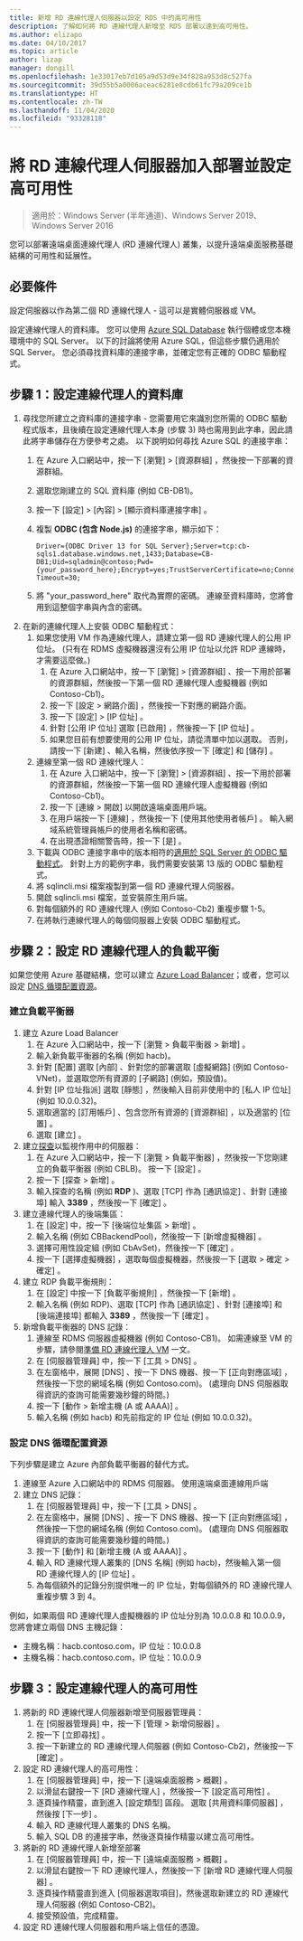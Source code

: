 ```yaml
---
title: 新增 RD 連線代理人伺服器以設定 RDS 中的高可用性
description: 了解如何將 RD 連線代理人新增至 RDS 部署以達到高可用性。
ms.author: elizapo
ms.date: 04/10/2017
ms.topic: article
author: lizap
manager: dongill
ms.openlocfilehash: 1e33017eb7d105a9d53d9e34f828a953d8c527fa
ms.sourcegitcommit: 39d55b5a0006aceac6281e8cdb61fc79a209ce1b
ms.translationtype: HT
ms.contentlocale: zh-TW
ms.lasthandoff: 11/04/2020
ms.locfileid: "93328118"
---
```

# <a name="add-the-rd-connection-broker-server-to-the-deployment-and-configure-high-availability"></a>將 RD 連線代理人伺服器加入部署並設定高可用性

> 適用於：Windows Server (半年通道)、Windows Server 2019、Windows Server 2016

您可以部署遠端桌面連線代理人 (RD 連線代理人) 叢集，以提升遠端桌面服務基礎結構的可用性和延展性。

## <a name="pre-requisites"></a>必要條件

設定伺服器以作為第二個 RD 連線代理人 - 這可以是實體伺服器或 VM。

設定連線代理人的資料庫。 您可以使用 [Azure SQL Database](/azure/azure-sql/database/single-database-create-quickstart#create-a-new-aure-sql-database) 執行個體或您本機環境中的 SQL Server。 以下的討論將使用 Azure SQL，但這些步驟仍適用於 SQL Server。 您必須尋找資料庫的連接字串，並確定您有正確的 ODBC 驅動程式。

## <a name="step-1-configure-the-database-for-the-connection-broker"></a>步驟 1：設定連線代理人的資料庫

1. 尋找您所建立之資料庫的連接字串 - 您需要用它來識別您所需的 ODBC 驅動程式版本，且後續在設定連線代理人本身 (步驟 3) 時也需用到此字串，因此請此將字串儲存在方便參考之處。 以下說明如何尋找 Azure SQL 的連接字串：
    1. 在 Azure 入口網站中，按一下 [瀏覽] > [資源群組]  ，然後按一下部署的資源群組。
    2. 選取您剛建立的 SQL 資料庫 (例如 CB-DB1)。
    3. 按一下 [設定]   > [內容]   > [顯示資料庫連接字串]  。
    4. 複製 **ODBC (包含 Node.js)** 的連接字串，顯示如下：

        ```
        Driver={ODBC Driver 13 for SQL Server};Server=tcp:cb-sqls1.database.windows.net,1433;Database=CB-DB1;Uid=sqladmin@contoso;Pwd={your_password_here};Encrypt=yes;TrustServerCertificate=no;Connection Timeout=30;
        ```

    5. 將 "your_password_here" 取代為實際的密碼。 連線至資料庫時，您將會用到這整個字串與內含的密碼。
2. 在新的連線代理人上安裝 ODBC 驅動程式：
    1. 如果您使用 VM 作為連線代理人，請建立第一個 RD 連線代理人的公用 IP 位址。 (只有在 RDMS 虛擬機器還沒有公用 IP 位址以允許 RDP 連線時，才需要這麼做。)
        1. 在 Azure 入口網站中，按一下 [瀏覽]   > [資源群組]  、按一下用於部署的資源群組，然後按一下第一個 RD 連線代理人虛擬機器 (例如 Contoso-Cb1)。
        2. 按一下 [設定 > 網路介面]  ，然後按一下對應的網路介面。
        3. 按一下 [設定] > [IP 位址]  。
        4. 針對 [公用 IP 位址]  選取 [已啟用]  ，然後按一下 [IP 位址]  。
        5. 如果您目前有想要使用的公用 IP 位址，請從清單中加以選取。 否則，請按一下 [新建]  、輸入名稱，然後依序按一下 [確定]  和 [儲存]  。
    2. 連線至第一個 RD 連線代理人：
        1. 在 Azure 入口網站中，按一下 [瀏覽]   > [資源群組]  、按一下用於部署的資源群組，然後按一下第一個 RD 連線代理人虛擬機器 (例如 Contoso-Cb1)。
        2. 按一下 [連線 > 開啟]  以開啟遠端桌面用戶端。
        3. 在用戶端按一下 [連線]  ，然後按一下 [使用其他使用者帳戶]  。 輸入網域系統管理員帳戶的使用者名稱和密碼。
        4. 在出現憑證相關警告時，按一下 [是]  。
    3. 下載與 ODBC 連接字串中的版本相符的[適用於 SQL Server 的 ODBC 驅動程式](https://www.microsoft.com/download/confirmation.aspx?id=50420)。 針對上方的範例字串，我們需要安裝第 13 版的 ODBC 驅動程式。
    4. 將 sqlincli.msi 檔案複製到第一個 RD 連線代理人伺服器。
    5. 開啟 sqlincli.msi 檔案，並安裝原生用戶端。
    6. 對每個額外的 RD 連線代理人 (例如 Contoso-Cb2) 重複步驟 1-5。
    7. 在將執行連線代理人的每個伺服器上安裝 ODBC 驅動程式。

## <a name="step-2-configure-load-balancing-on-the-rd-connection-brokers"></a>步驟 2：設定 RD 連線代理人的負載平衡

如果您使用 Azure 基礎結構，您可以建立 [Azure Load Balancer](#create-a-load-balancer)；或者，您可以設定 [DNS 循環配置資源](#configure-dns-round-robin)。

### <a name="create-a-load-balancer"></a>建立負載平衡器
1. 建立 Azure Load Balancer
    1. 在 Azure 入口網站中，按一下 [瀏覽 > 負載平衡器 > 新增]  。
    2. 輸入新負載平衡器的名稱 (例如 hacb)。
    3. 針對 [配置]  選取 [內部]  、針對您的部署選取 [虛擬網路]  (例如 Contoso-VNet)，並選取您所有資源的 [子網路]  (例如，預設值)。
    4. 針對 [IP 位址指派]  選取 [靜態]  ，然後輸入目前非使用中的 [私人 IP 位址]  (例如 10.0.0.32)。
    5. 選取適當的 [訂用帳戶]  、包含您所有資源的 [資源群組]  ，以及適當的 [位置]  。
    6. 選取 [建立]  。
2. 建立[探查](/azure/load-balancer/load-balancer-custom-probe-overview)以監視作用中的伺服器：
    1. 在 Azure 入口網站中，按一下 [瀏覽 > 負載平衡器]  ，然後按一下您剛建立的負載平衡器 (例如 CBLB)。 按一下 [設定]  。
    2. 按一下 [探查 > 新增]  。
    3. 輸入探查的名稱 (例如 **RDP** )、選取 [TCP]  作為 [通訊協定]  、針對 [連接埠]  輸入 **3389** ，然後按一下 [確定]  。
3. 建立連線代理人的後端集區：
    1. 在 [設定]  中，按一下 [後端位址集區 > 新增]  。
    2. 輸入名稱 (例如 CBBackendPool)，然後按一下 [新增虛擬機器]  。
    3. 選擇可用性設定組 (例如 CbAvSet)，然後按一下 [確定]  。
    3. 按一下 [選擇虛擬機器]  ，選取每個虛擬機器，然後按一下 [選取 > 確定 > 確定]  。
4. 建立 RDP 負載平衡規則：
    1. 在 [設定]  中按一下 [負載平衡規則]  ，然後按一下 [新增]  。
    2. 輸入名稱 (例如 RDP)、選取 [TCP]  作為 [通訊協定]  、針對 [連接埠]  和 [後端連接埠]  都輸入 **3389** ，然後按一下 [確定]  。
5. 新增負載平衡器的 DNS 記錄：
    1. 連線至 RDMS 伺服器虛擬機器 (例如 Contoso-CB1)。 如需連線至 VM 的步驟，請參閱[準備 RD 連線代理人 VM](./rds-prepare-vms.md) 一文。
    2. 在 [伺服器管理員] 中，按一下 [工具 > DNS]  。
    3. 在左窗格中，展開 [DNS]  、按一下 DNS 機器、按一下 [正向對應區域]  ，然後按一下您的網域名稱 (例如 Contoso.com)。 (處理向 DNS 伺服器取得資訊的查詢可能需要幾秒鐘的時間。)
    4. 按一下 [動作 > 新增主機 (A 或 AAAA)]  。
    9. 輸入名稱 (例如 hacb) 和先前指定的 IP 位址 (例如 10.0.0.32)。

### <a name="configure-dns-round-robin"></a>設定 DNS 循環配置資源

下列步驟是建立 Azure 內部負載平衡器的替代方式。

1. 連線至 Azure 入口網站中的 RDMS 伺服器。 使用遠端桌面連線用戶端
2. 建立 DNS 記錄：
    1. 在 [伺服器管理員] 中，按一下 [工具 > DNS]  。
    2. 在左窗格中，展開 [DNS]  、按一下 DNS 機器、按一下 [正向對應區域]  ，然後按一下您的網域名稱 (例如 Contoso.com)。 (處理向 DNS 伺服器取得資訊的查詢可能需要幾秒鐘的時間。)
    3. 按一下 [動作]  和 [新增主機 (A 或 AAAA)]  。
    4. 輸入 RD 連線代理人叢集的 [DNS 名稱]  (例如 hacb)，然後輸入第一個 RD 連線代理人的 [IP 位址]  。
    5. 為每個額外的記錄分別提供唯一的 IP 位址，對每個額外的 RD 連線代理人重複步驟 3 到 4。


例如，如果兩個 RD 連線代理人虛擬機器的 IP 位址分別為 10.0.0.8 和 10.0.0.9，您將會建立兩個 DNS 主機記錄：
- 主機名稱：hacb.contoso.com，IP 位址：10.0.0.8
- 主機名稱：hacb.contoso.com，IP 位址：10.0.0.9

## <a name="step-3-configure-the-connection-brokers-for-high-availability"></a>步驟 3：設定連線代理人的高可用性

1. 將新的 RD 連線代理人伺服器新增至伺服器管理員：
    1. 在 [伺服器管理員] 中，按一下 [管理 > 新增伺服器]  。
    2. 按一下 [立即尋找]  。
    3. 按一下新建立的 RD 連線代理人伺服器 (例如 Contoso-Cb2)，然後按一下 [確定]  。
2. 設定 RD 連線代理人的高可用性：
    1. 在 [伺服器管理員] 中，按一下 [遠端桌面服務 > 概觀]  。
    2. 以滑鼠右鍵按一下 [RD 連線代理人]  ，然後按一下 [設定高可用性]  。
    3. 逐頁操作精靈，直到進入 [設定類型] 區段。 選取 [共用資料庫伺服器]  ，然後按 [下一步]  。
    4. 輸入 RD 連線代理人叢集的 DNS 名稱。
    5. 輸入 SQL DB 的連接字串，然後逐頁操作精靈以建立高可用性。
3. 將新的 RD 連線代理人新增至部署
    1. 在 [伺服器管理員] 中，按一下 [遠端桌面服務 > 概觀]  。
    2. 以滑鼠右鍵按一下 RD 連線代理人，然後按一下 [新增 RD 連線代理人伺服器]  。
    3. 逐頁操作精靈直到進入 [伺服器選取項目]，然後選取新建立的 RD 連線代理人伺服器 (例如 Contoso-CB2)。
    4. 接受預設值，完成精靈。
4. 設定 RD 連線代理人伺服器和用戶端上信任的憑證。
